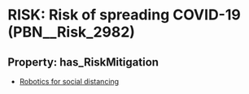 # RISK: __Risk of spreading COVID-19__ (PBN__Risk_2982)

## Property: has_RiskMitigation

* [Robotics for social distancing](PBN__Mitigation_1233)


